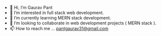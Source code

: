 - 👋 Hi, I’m Gaurav Pant
- 👀 I’m interested in full stack web development.
- 🌱 I’m currently learning MERN stack development.
- 💞️ I’m looking to collaborate in web development projects ( MERN stack ).
- 📫 How to reach me ... pantgaurav31@gmail.com

<!---
iamgauravpant/iamgauravpant is a ✨ special ✨ repository because its `README.md` (this file) appears on your GitHub profile.
You can click the Preview link to take a look at your changes.
--->
